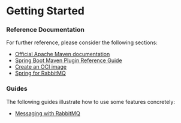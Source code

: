 # Getting Started

### Reference Documentation

For further reference, please consider the following sections:

* [Official Apache Maven documentation](https://maven.apache.org/guides/index.html)
* [Spring Boot Maven Plugin Reference Guide](https://docs.spring.io/spring-boot/docs/2.6.8/maven-plugin/reference/html/)
* [Create an OCI image](https://docs.spring.io/spring-boot/docs/2.6.8/maven-plugin/reference/html/#build-image)
* [Spring for RabbitMQ](https://docs.spring.io/spring-boot/docs/2.6.8/reference/htmlsingle/#boot-features-amqp)

### Guides

The following guides illustrate how to use some features concretely:

* [Messaging with RabbitMQ](https://spring.io/guides/gs/messaging-rabbitmq/)

